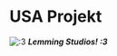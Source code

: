 # USA Projekt
![:3](https://media.discordapp.net/attachments/1068481799249989672/1072218311246491728/1072.png)
***Lemming Studios! :3***
